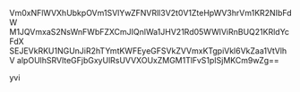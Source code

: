 Vm0xNFlWVXhUbkpOVm1SVlYwZFNVRll3V2t0V1ZteHpWV3hrVm1KR2NIbFdW
M1JQVmxaS2NsWnFWbFZXCmJIQnlWa1JHV21Rd05WWlViRnBUQ21KRldYcFdX
SEJEVkRKU1NGUnJiR2hTYmtKWFEyeGFSVkZVVmxKTgpiVkl6VkZaa1VtVlhV
alpOUlhSRVlteGFjbGxyUlRsUVVXOUxZMGM1TlFvS1pISjMKCm9wZg==

yvi